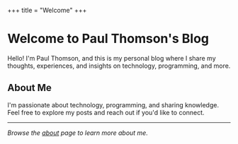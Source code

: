 +++
title = "Welcome"
+++

# Welcome to Paul Thomson's Blog

Hello! I'm Paul Thomson, and this is my personal blog where I share my thoughts, experiences, and insights on technology, programming, and more.

## About Me

I'm passionate about technology, programming, and sharing knowledge. Feel free to explore my posts and reach out if you'd like to connect.

---

*Browse the [about](/about) page to learn more about me.*